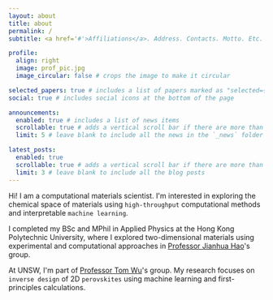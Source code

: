 ```yaml
---
layout: about
title: about
permalink: /
subtitle: <a href='#'>Affiliations</a>. Address. Contacts. Motto. Etc.

profile:
  align: right
  image: prof_pic.jpg
  image_circular: false # crops the image to make it circular

selected_papers: true # includes a list of papers marked as "selected={true}"
social: true # includes social icons at the bottom of the page

announcements:
  enabled: true # includes a list of news items
  scrollable: true # adds a vertical scroll bar if there are more than 3 news items
  limit: 5 # leave blank to include all the news in the `_news` folder

latest_posts:
  enabled: true
  scrollable: true # adds a vertical scroll bar if there are more than 3 new posts items
  limit: 3 # leave blank to include all the blog posts
---
```


Hi! I am a computational materials scientist. I'm interested in exploring the chemical space of materials using `high-throughput` computational methods and interpretable `machine learning`. 

I completed my BSc and MPhil in Applied Physics at the Hong Kong Polytechnic University, where I explored two-dimensional materials using experimental and computational approaches in [Professor Jianhua Hao](https://ap.polyu.edu.hk/apjhhao/)'s group.

At UNSW, I'm part of [Professor Tom Wu](https://www.unsw.edu.au/staff/tom-wu)'s group. My research focuses on `inverse design` of 2D `perovskites` using machine learning and first-principles calculations.
